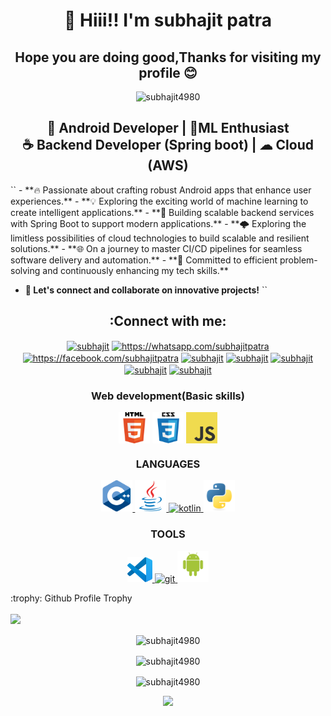 <!-- <img src="https://raw.githubusercontent.com/subhajit4980/myname/main/InShot_20210719_220925169.jpg" alt="My favorite Spotify Playing" width="3500"  height="280" /> -->
<h1 align="center">👋 Hiii!! I'm subhajit patra</h1>
<h2 align="center">Hope you are doing good,Thanks for visiting my profile 😊</h2>

<p align="center"> <img src="https://komarev.com/ghpvc/?username=subhajit4980&label=Profile%20views&color=0e75b6&style=flat" alt="subhajit4980" /> </p>

<h2 align="center">📱 Android Developer | 🤖ML Enthusiast <br>☕ Backend Developer (Spring boot) | ☁ Cloud (AWS) </h2>
``
- **🔥 Passionate about crafting robust Android apps that enhance user experiences.**
- **💡 Exploring the exciting world of machine learning to create intelligent applications.**
- **🌱 Building scalable backend services with Spring Boot to support modern applications.**
- **🌩️ Exploring the limitless possibilities of cloud technologies to build scalable and resilient solutions.**
- **🌐 On a journey to master CI/CD pipelines for seamless software delivery and automation.**
- **🔧 Committed to efficient problem-solving and continuously enhancing my tech skills.**

- **🚀 Let's connect and collaborate on innovative projects!**
``
<h2 align="center">:Connect with me:</h2>
<p align="center">
<a href="https://www.linkedin.com/in/subhajit-patra-03736a200/" target="blank">  <img align="center" src="https://raw.githubusercontent.com/rahuldkjain/github-profile-readme-generator/master/src/images/icons/Social/linked-in-alt.svg" alt="subhajit" height="50" width="50" /></a>
<a href="http://wa.me/916297584554?text=Hello!" target="blank">  <img align="center" src="https://raw.githubusercontent.com/rahuldkjain/github-profile-readme-generator/master/src/images/icons/Social/whatsapp.svg" alt="https://whatsapp.com/subhajitpatra" height="50" width="50" /></a>
 <a href="" target="blank">  <img align="center" src="https://raw.githubusercontent.com/rahuldkjain/github-profile-readme-generator/master/src/images/icons/Social/facebook.svg" alt="https://facebook.com/subhajitpatra" height="50" width="50" /></a>
<a href="" target="blank"><img align="center" src="https://raw.githubusercontent.com/rahuldkjain/github-profile-readme-generator/master/src/images/icons/Social/instagram.svg" alt="subhajit" height="50" width="50" /></a>
<a href="https://www.codechef.com/users/subhajit498" target="blank">  <img align="center" src="https://cdn.jsdelivr.net/npm/simple-icons@3.1.0/icons/codechef.svg" alt="subhajit" height="50" width="50" /></a>
<a href="https://www.hackerrank.com/subhajitpatra498?hr_r=1" target="blank">  <img align="center" src="https://raw.githubusercontent.com/rahuldkjain/github-profile-readme-generator/master/src/images/icons/Social/hackerrank.svg" alt="subhajit" height="50" width="50" /></a>
<a href="https://auth.geeksforgeeks.org/user/subhajitpatra498/" target="blank">  <img align="center" src="https://raw.githubusercontent.com/rahuldkjain/github-profile-readme-generator/master/src/images/icons/Social/geeks-for-geeks.svg" alt="subhajit" height="50" width="50" /></a>
<a href="https://github.com/subhajit4980/subhajit4980/" target="blank">  <img align="center" src="https://raw.githubusercontent.com/rahuldkjain/github-profile-readme-generator/master/src/images/icons/Social/github.svg" alt="subhajit" height="50" width="50" /></a>
</p>


<h3 align="center"> Web development(Basic skills)</h3>
<p align="center">
<a href="https://www.w3schools.com/html/default.asp"> <img align="center" alt="HTML5" height="50" width="50"  src="https://raw.githubusercontent.com/github/explore/80688e429a7d4ef2fca1e82350fe8e3517d3494d/topics/html/html.png" /></a>
<a href="https://www.w3schools.com/css/"><img align="center" alt="CSS3" height="50" width="50" src="https://raw.githubusercontent.com/github/explore/80688e429a7d4ef2fca1e82350fe8e3517d3494d/topics/css/css.png" /></a>
<a href=""> <img align="center" alt="JavaScript" height="50" width="50" src="https://raw.githubusercontent.com/github/explore/80688e429a7d4ef2fca1e82350fe8e3517d3494d/topics/javascript/javascript.png" /></a>
</p>


<h3 align="center">LANGUAGES</h3>
<P align="center">
 <a href="https://www.w3schools.com/cpp/" target="_blank"> <img src="https://raw.githubusercontent.com/devicons/devicon/master/icons/cplusplus/cplusplus-original.svg" alt="cplusplus" width="50" height="50"/> </a> <a href="https://www.java.com" target="_blank"> <img src="https://raw.githubusercontent.com/devicons/devicon/master/icons/java/java-original.svg" alt="java" width="50" height="50"/> </a> <a href="https://kotlinlang.org" target="_blank"> <img src="https://www.vectorlogo.zone/logos/kotlinlang/kotlinlang-icon.svg" alt="kotlin" width="50" height="50"/> </a> <a href="https://www.python.org" target="_blank"> <img src="https://raw.githubusercontent.com/devicons/devicon/master/icons/python/python-original.svg" alt="python" width="50" height="50"/> </a> </p>
 
<h3 align="center">TOOLS</h3>
  <p align="center"> <a href="https://www.w3schools.com/cpp/" target="_blank"> <img src="https://raw.githubusercontent.com/devicons/devicon/master/icons/vscode/vscode-original.svg" alt="cplusplus" width="40" height="40"/> </a>  
 <a href="https://git-scm.com/" target="_blank"> <img src="https://www.vectorlogo.zone/logos/git-scm/git-scm-icon.svg" alt="git" width="50" height="50"/> </a>
<a href="https://developer.android.com" target="_blank"> <img src="https://raw.githubusercontent.com/devicons/devicon/master/icons/android/android-original-wordmark.svg" alt="android" width="50" height="50"/> </a></P>
 <summary>:trophy: Github Profile Trophy</summary>
  <br/>
  <img src="https://github-profile-trophy.vercel.app/?username=subhajit4980&theme=monokai&row=1&no-frame=true&no-bg=true/">
<p align="center"><img align="center" src="https://github-readme-stats.vercel.app/api/top-langs?username=subhajit4980&show_icons=true&locale=en&layout=compact&theme=tokyonight" alt="subhajit4980" /></p><p align="center"><img align="center" src="https://github-readme-stats.vercel.app/api?username=subhajit4980&show_icons=true&locale=en&theme=tokyonight" alt="subhajit4980" /></p>
<p align="center">
<img align="center" src="https://github-readme-streak-stats.herokuapp.com/?user=subhajit4980&&theme=tokyonight" alt="subhajit4980" /></p>
<div align="center">
<img src="https://activity-graph.herokuapp.com/graph?username=subhajit4980&bg_color=FFFFFF&color=000000&line=000000&point=00FF00&theme=tokyonight"></div>


<!---
subhajit4980/subhajit4980 is a ✨ special ✨ repository because its `README.md` (this file) appears on your GitHub profile.
You can click the Preview link to take a look at your changes.
--->
